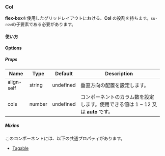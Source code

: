 ### Col

**flex-box**を使用したグリッドレイアウトにおける、**Col** の役割を持ちます。`su-row`の子要素である必要があります。

<su-divider class="mb-8" />

#### 使い方

<sample />

#### Options

##### Props

|Name|Type|Default|Description|
|----|----|-------|-----------|
|align-self|string|undefined|垂直方向の配置を設定します。|
|cols|number|undefined|コンポーネントのカラム数を設定します。使用できる値は 1 ~ 12 又は **auto** です。|

##### Mixins

このコンポーネントには、以下の共通プロパティがあります。

- [Tagable](/internals/mixins#Tagable)